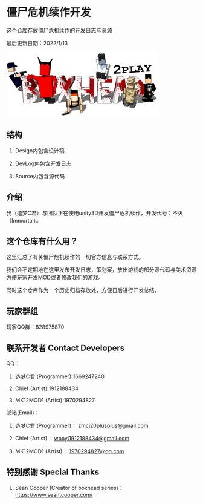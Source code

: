 # 僵尸危机续作开发

这个仓库存放僵尸危机续作的开发日志与资源

最后更新日期：2022/1/13

![BG](https://github.com/zmcj21/boxhead_dev/blob/main/Docs/1.png)

## 结构

1. Design内包含设计稿

1. DevLog内包含开发日志

1. Source内包含源代码

## 介绍

我（造梦C君）与团队正在使用unity3D开发僵尸危机续作，开发代号：不灭（Immortal）。

## 这个仓库有什么用？

这里汇总了有关僵尸危机续作的一切官方信息与联系方式。

我们会不定期地在这里发布开发日志，策划案，放出游戏的部分源代码与美术资源方便玩家开发MOD或者修改我们的游戏。

同时这个仓库作为一个历史归档存放处，方便日后进行开发总结。

## 玩家群组

玩家QQ群：828975870

## 联系开发者 Contact Developers

QQ：

1. 造梦C君 (Programmer):1669247240

1. Chief (Artist):1912188434

1. MK12MOD1 (Artist):1970294827

邮箱(Email)：

1. 造梦C君 (Programmer)： zmcj20plusplus@gmail.com

1. Chief (Artist)： wboyi1912188434@gmail.com

1. MK12MOD1 (Artist)： 1970294827@qq.com

## 特别感谢 Special Thanks

1. Sean Cooper (Creator of boxhead series)： https://www.seantcooper.com/
